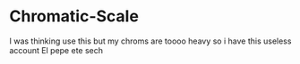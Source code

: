 # Chromatic-Scale
I was thinking use this but my chroms are toooo heavy so i have this useless account
El pepe ete sech
